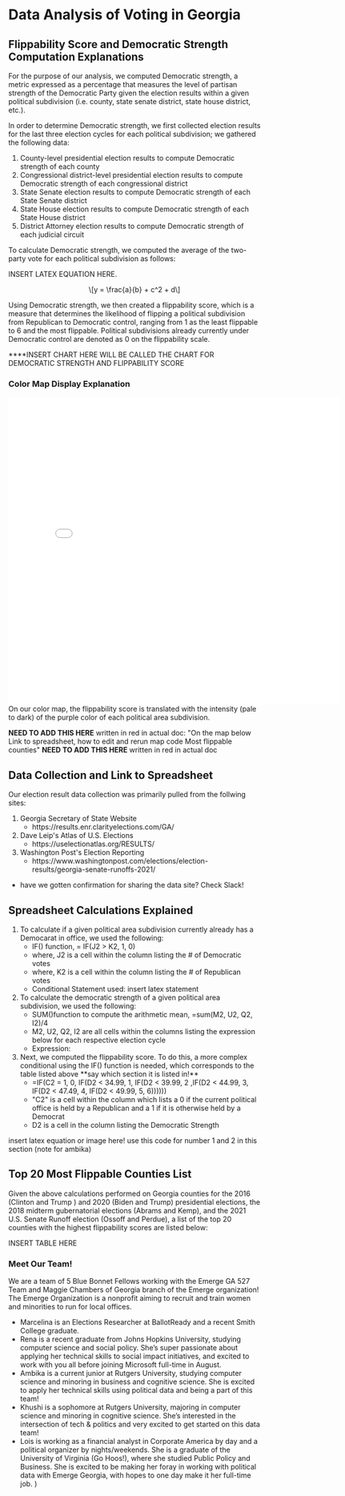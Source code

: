 
# Data Analysis of Voting in Georgia 



## Flippability Score and Democratic Strength Computation Explanations

For the purpose of our analysis, we computed Democratic strength, a metric expressed as a percentage that measures the level of partisan strength of the Democratic Party given the election results within a given political subdivision (i.e. county, state senate district, state house district, etc.).

In order to determine Democratic strength, we first collected election results for the last three election cycles for each political subdivision; we gathered the following data: 
<OL START=”1″>
<LI>County-level presidential election results to compute Democratic strength of each county
<LI>Congressional district-level presidential election results to compute Democratic strength of each congressional district
<LI>State Senate election results to compute Democratic strength of each State Senate district
 <LI>State House election results to compute Democratic strength of each State House district
 <LI>District Attorney election results to compute Democratic strength of each judicial circuit
  
</OL>


To calculate Democratic strength, we computed the average of the two-party vote for each political subdivision as follows:

INSERT LATEX EQUATION HERE. 
  <script type="text/javascript" async="" src="https://cdnjs.cloudflare.com/ajax/libs/mathjax/2.7.4/MathJax.js?config=TeX-MML-AM_CHTML">
</script>
<p><span class="math display">\[y = \frac{a}{b} + c^2 + d\]</span></p>

Using Democratic strength, we then created a flippability score, which is a measure that determines the likelihood of flipping a political subdivision from Republican to Democratic control, ranging from 1 as the least flippable to 6 and the most flippable. Political subdivisions already currently under Democratic control are denoted as 0 on the flippability scale.

****INSERT CHART HERE WILL BE CALLED THE CHART FOR DEMOCRATIC STRENGTH AND FLIPPABILITY SCORE <FIRST CHART> 
 

 

### Color Map Display Explanation
 
  <center><iframe width="660" height="615" src="interactive_georgia" title="Interactive Georgia Map" frameborder="0"></iframe></center>
On our color map, the flippability score is translated with the intensity (pale to dark) of the purple color of each political area subdivision.

**NEED TO ADD THIS HERE** written in red in actual doc:
"On the map below
Link to spreadsheet, how to edit and rerun map code
Most flippable counties" **NEED TO ADD THIS HERE** written in red in actual doc 
 

## Data Collection and Link to Spreadsheet
Our election result data collection was primarily pulled from the follwing sites: 
 <OL>
<LI>Georgia Secretary of State Website 
<UL>
<LI>https://results.enr.clarityelections.com/GA/
</UL>
<LI>Dave Leip's Atlas of U.S. Elections 
<UL>
<LI>https://uselectionatlas.org/RESULTS/
</UL>
 <LI>Washington Post's Election Reporting  
<UL>
<LI>https://www.washingtonpost.com/elections/election-results/georgia-senate-runoffs-2021/
</UL>
</OL>

<UL>
<LI>have we gotten confirmation for sharing the data site? Check Slack! 
</UL>

 
## Spreadsheet Calculations Explained
 <OL>
<LI>To calculate if a given political area subdivision currently already has a Democarat in office, we used the following: 
<UL>
<LI>IF() function, = IF(J2 > K2, 1, 0)
<LI>where, J2 is a cell within the column listing the # of Democratic votes 
<LI>where, K2 is a cell within the column listing the # of Republican votes 
<LI>Conditional Statement used: insert latex statement 
</UL>
<LI>To calculate the democratic strength of a given political area subdivision, we used the following: 
<UL>
<LI>SUM()function to compute the arithmetic mean, =sum(M2, U2, Q2, I2)/4
<LI>M2, U2, Q2, I2 are all cells within the columns listing the expression below for each respective election cycle
<LI>Expression: 
</UL>
 <LI>Next, we computed the flippability score. To do this, a more complex conditional using the IF() function is needed, which corresponds to the table listed above **say which section it is listed in!**
<UL>
<LI>=IF(C2 = 1, 0, IF(D2 < 34.99, 1, IF(D2 < 39.99, 2 ,IF(D2 < 44.99, 3, IF(D2 < 47.49, 4, IF(D2 < 49.99, 5, 6))))))
<LI>"C2" is a cell within the column which lists a 0 if the current political office is held by a Republican and a 1 if it is otherwise held by a Democrat  
<LI>D2 is a cell in the column listing the Democratic Strength 
</UL>
</OL>

<!DOCTYPE html>
<html>
  <head>
  </head>
  <body>
    <p>insert latex equation or image here! use this code for number 1 and 2 in this section (note for ambika)</p>
  </body>
</html>
 
 

 
 

## Top 20 Most Flippable Counties List 
Given the above calculations performed on Georgia counties for the 2016 (Clinton and Trump ) and 2020 (Biden and Trump) presidential elections, the 2018 midterm gubernatorial elections (Abrams and Kemp), and the 2021 U.S. Senate Runoff election (Ossoff and Perdue), a list of the top 20 counties with the highest flippability scores are listed below:
 
 INSERT TABLE HERE 


### Meet Our Team! 
We are a team of 5 Blue Bonnet Fellows working with the Emerge GA 527 Team and Maggie Chambers of Georgia branch of the Emerge organization! The Emerge Organization is a nonprofit aiming to recruit and train women and minorities to run for local offices. 
- Marcelina is an Elections Researcher at BallotReady and a recent Smith College graduate. 
- Rena is a recent graduate from Johns Hopkins University, studying computer science and social policy. She’s super passionate about applying her technical skills to social impact initiatives, and excited to work with you all before joining Microsoft full-time in August. 
- Ambika is a current junior at Rutgers University, studying computer science and minoring in business and cognitive science. She is excited to apply her technical skills using political data and being a part of this team! 
- Khushi is a sophomore at Rutgers University, majoring in computer science and minoring in cognitive science. She’s interested in the intersection of tech & politics and very excited to get started on this data team!
- Lois is working as a financial analyst in Corporate America by day and a political organizer by nights/weekends. She is a graduate of the University of Virginia (Go Hoos!), where she studied Public Policy and Business. She is excited to be making her foray in working with political data with Emerge Georgia, with hopes to one day make it her full-time job. )
